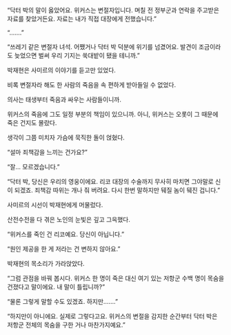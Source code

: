“닥터 박의 말이 옳았어요. 위커스는 변절자입니다. 며칠 전 정부군과 연락을 주고받은 자료를 찾았거든요. 자료는 내가 직접 대장에게 전했습니다.”

“…….”

“쓰레기 같은 변절자 녀석. 어쨌거나 닥터 박 덕분에 위기를 넘겼어요. 발견이 조금이라도 늦었으면 벌써 우리 기지는 쑥대밭이 됐을 테니까.”

박재현은 사미르의 이야기를 듣고만 있었다.

비록 변절자라 해도 한 사람의 죽음을 속 편하게 받아들일 수 없었다.

의사는 태생부터 죽음과 싸우는 사람들이니까.

위커스의 죽음에 그도 일정 부분의 책임이 있으니까. 아니, 위커스는 오롯이 그 때문에 죽은 건지도 몰랐다.

생각이 그쯤 미치자 가슴에 묵직한 돌이 얹혔다.

“설마 죄책감을 느끼는 건가요?”

“잘… 모르겠습니다.”

“닥터 박, 당신은 우리의 영웅이에요. 리코 대장의 수술까지 무사히 마치면 그야말로 신이 되겠죠. 죄책감 따위는 개나 줘 버려요. 다시 한번 말하지만 뒈질 놈이 뒈진 겁니다.”

사미르의 시선이 박재현에게 머물렀다.

산전수전을 다 겪은 노인의 눈빛은 깊고 그윽했다.

“위커스를 죽인 건 리코예요. 당신이 아닙니다.”

“원인 제공을 한 게 저라는 건 변하지 않아요.”

박재현의 목소리가 가라앉았다.

“그럼 관점을 바꿔 봅시다. 위커스 한 명이 죽은 대신 여기 있는 저항군 수백 명이 목숨을 건졌다고 말이에요. 내 말이 틀립니까?”

“물론 그렇게 말할 수도 있겠죠. 하지만…….”

“하지만이 아니에요. 실제로 그렇다고요. 위커스의 변절을 감지한 순간부터 닥터 박은 저항군 전체의 목숨을 구한 거나 마찬가지예요.”